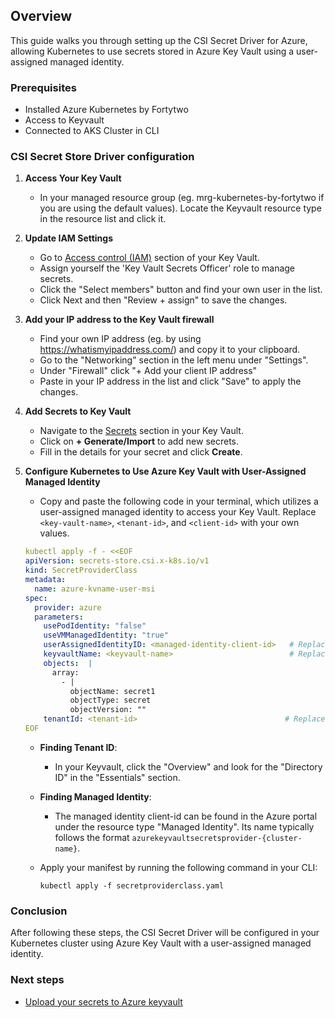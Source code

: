 ## Overview
This guide walks you through setting up the CSI Secret Driver for Azure, allowing Kubernetes to use secrets stored in Azure Key Vault using a user-assigned managed identity.

### Prerequisites
- Installed Azure Kubernetes by Fortytwo
- Access to Keyvault
- Connected to AKS Cluster in CLI

### CSI Secret Store Driver configuration

1. **Access Your Key Vault**
   - In your managed resource group (eg. mrg-kubernetes-by-fortytwo if you are using the default values). Locate the Keyvault resource type in the resource list and click it. 

2. **Update IAM Settings**
   - Go to [Access control (IAM)](https://docs.microsoft.com/en-us/azure/key-vault/general/rbac-guide) section of your Key Vault.
   - Assign yourself the 'Key Vault Secrets Officer' role to manage secrets.
   - Click the "Select members" button and find your own user in the list.
   - Click Next and then "Review + assign" to save the changes.

3. **Add your IP address to the Key Vault firewall**
   - Find your own IP address (eg. by using https://whatismyipaddress.com/) and copy it to your clipboard.
   - Go to the "Networking" section in the left menu under "Settings".
   - Under "Firewall" click "+ Add your client IP address"
   - Paste in your IP address in the list and click "Save" to apply the changes.

4. **Add Secrets to Key Vault**
   - Navigate to the [Secrets](https://docs.microsoft.com/en-us/azure/key-vault/secrets/about-secrets) section in your Key Vault.
   - Click on **+ Generate/Import** to add new secrets.
   - Fill in the details for your secret and click **Create**.

5. **Configure Kubernetes to Use Azure Key Vault with User-Assigned Managed Identity**
   - Copy and paste the following code in your terminal, which utilizes a user-assigned managed identity to access your Key Vault. Replace `<key-vault-name>`, `<tenant-id>`, and `<client-id>` with your own values.

    ```yaml
    kubectl apply -f - <<EOF
    apiVersion: secrets-store.csi.x-k8s.io/v1
    kind: SecretProviderClass
    metadata:
      name: azure-kvname-user-msi
    spec:
      provider: azure
      parameters:
        usePodIdentity: "false"
        useVMManagedIdentity: "true"
        userAssignedIdentityID: <managed-identity-client-id>   # Replace with the clientID of the managed identity
        keyvaultName: <keyvault-name>                          # Replace with your Key Vault name
        objects:  |
          array:
            - |
              objectName: secret1
              objectType: secret
              objectVersion: ""
        tenantId: <tenant-id>                                 # Replace with your Azure tenant ID
    EOF
    ```
    - **Finding Tenant ID**:
      - In your Keyvault, click the "Overview" and look for the "Directory ID" in the "Essentials" section.
    - **Finding Managed Identity**:
      - The managed identity client-id can be found in the Azure portal under the resource type "Managed Identity". Its name typically follows the format `azurekeyvaultsecretsprovider-{cluster-name}`.

    - Apply your manifest by running the following command in your CLI:

        `kubectl apply -f secretproviderclass.yaml`

### Conclusion
After following these steps, the CSI Secret Driver will be configured in your Kubernetes cluster using Azure Key Vault with a user-assigned managed identity.

### Next steps

- [Upload your secrets to Azure keyvault](./5.%20Upload%20secrets.md)